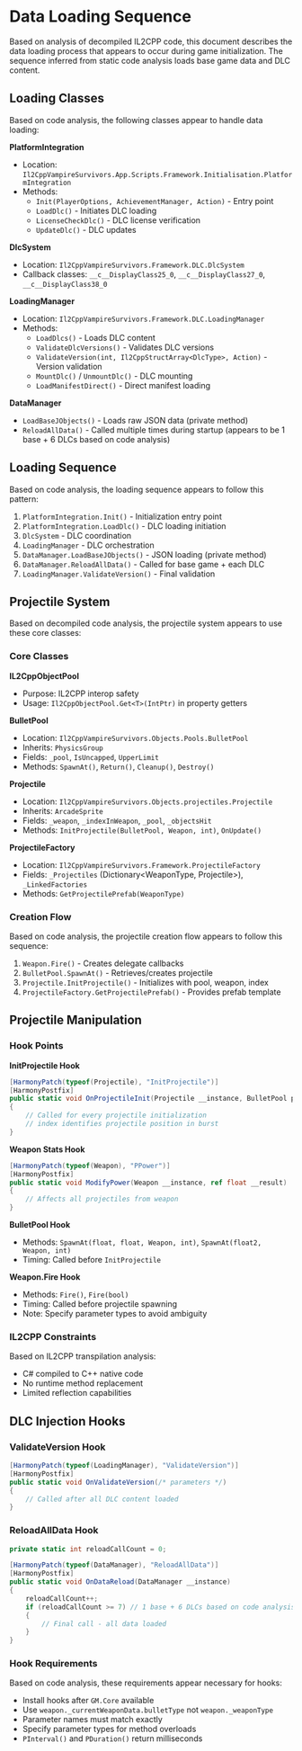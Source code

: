 # Data Loading Sequence

Based on analysis of decompiled IL2CPP code, this document describes the data loading process that appears to occur during game initialization. The sequence inferred from static code analysis loads base game data and DLC content.

## Loading Classes

Based on code analysis, the following classes appear to handle data loading:

**PlatformIntegration**
- Location: `Il2CppVampireSurvivors.App.Scripts.Framework.Initialisation.PlatformIntegration`
- Methods:
  - `Init(PlayerOptions, AchievementManager, Action)` - Entry point
  - `LoadDlc()` - Initiates DLC loading
  - `LicenseCheckDlc()` - DLC license verification
  - `UpdateDlc()` - DLC updates

**DlcSystem**
- Location: `Il2CppVampireSurvivors.Framework.DLC.DlcSystem`
- Callback classes: `__c__DisplayClass25_0`, `__c__DisplayClass27_0`, `__c__DisplayClass38_0`

**LoadingManager**
- Location: `Il2CppVampireSurvivors.Framework.DLC.LoadingManager`
- Methods:
  - `LoadDlcs()` - Loads DLC content
  - `ValidateDlcVersions()` - Validates DLC versions
  - `ValidateVersion(int, Il2CppStructArray<DlcType>, Action)` - Version validation
  - `MountDlc()` / `UnmountDlc()` - DLC mounting
  - `LoadManifestDirect()` - Direct manifest loading

**DataManager**
- `LoadBaseJObjects()` - Loads raw JSON data (private method)
- `ReloadAllData()` - Called multiple times during startup (appears to be 1 base + 6 DLCs based on code analysis)

## Loading Sequence

Based on code analysis, the loading sequence appears to follow this pattern:

1. `PlatformIntegration.Init()` - Initialization entry point
2. `PlatformIntegration.LoadDlc()` - DLC loading initiation
3. `DlcSystem` - DLC coordination
4. `LoadingManager` - DLC orchestration
5. `DataManager.LoadBaseJObjects()` - JSON loading (private method)
6. `DataManager.ReloadAllData()` - Called for base game + each DLC
7. `LoadingManager.ValidateVersion()` - Final validation

## Projectile System

Based on decompiled code analysis, the projectile system appears to use these core classes:

### Core Classes

**IL2CppObjectPool**
- Purpose: IL2CPP interop safety
- Usage: `Il2CppObjectPool.Get<T>(IntPtr)` in property getters

**BulletPool**
- Location: `Il2CppVampireSurvivors.Objects.Pools.BulletPool`
- Inherits: `PhysicsGroup`
- Fields: `_pool`, `IsUncapped`, `UpperLimit`
- Methods: `SpawnAt()`, `Return()`, `Cleanup()`, `Destroy()`

**Projectile**
- Location: `Il2CppVampireSurvivors.Objects.projectiles.Projectile`
- Inherits: `ArcadeSprite`
- Fields: `_weapon`, `_indexInWeapon`, `_pool`, `_objectsHit`
- Methods: `InitProjectile(BulletPool, Weapon, int)`, `OnUpdate()`

**ProjectileFactory**
- Location: `Il2CppVampireSurvivors.Framework.ProjectileFactory`
- Fields: `_Projectiles` (Dictionary<WeaponType, Projectile>), `_LinkedFactories`
- Methods: `GetProjectilePrefab(WeaponType)`

### Creation Flow

Based on code analysis, the projectile creation flow appears to follow this sequence:

1. `Weapon.Fire()` - Creates delegate callbacks
2. `BulletPool.SpawnAt()` - Retrieves/creates projectile
3. `Projectile.InitProjectile()` - Initializes with pool, weapon, index
4. `ProjectileFactory.GetProjectilePrefab()` - Provides prefab template

## Projectile Manipulation

### Hook Points

**InitProjectile Hook**
```csharp
[HarmonyPatch(typeof(Projectile), "InitProjectile")]
[HarmonyPostfix]
public static void OnProjectileInit(Projectile __instance, BulletPool pool, Weapon weapon, int index)
{
    // Called for every projectile initialization
    // index identifies projectile position in burst
}
```

**Weapon Stats Hook**
```csharp
[HarmonyPatch(typeof(Weapon), "PPower")]
[HarmonyPostfix]
public static void ModifyPower(Weapon __instance, ref float __result)
{
    // Affects all projectiles from weapon
}
```

**BulletPool Hook**
- Methods: `SpawnAt(float, float, Weapon, int)`, `SpawnAt(float2, Weapon, int)`
- Timing: Called before `InitProjectile`

**Weapon.Fire Hook**
- Methods: `Fire()`, `Fire(bool)`
- Timing: Called before projectile spawning
- Note: Specify parameter types to avoid ambiguity

### IL2CPP Constraints

Based on IL2CPP transpilation analysis:

- C# compiled to C++ native code
- No runtime method replacement
- Limited reflection capabilities

## DLC Injection Hooks

### ValidateVersion Hook
```csharp
[HarmonyPatch(typeof(LoadingManager), "ValidateVersion")]
[HarmonyPostfix]
public static void OnValidateVersion(/* parameters */)
{
    // Called after all DLC content loaded
}
```

### ReloadAllData Hook
```csharp
private static int reloadCallCount = 0;

[HarmonyPatch(typeof(DataManager), "ReloadAllData")]
[HarmonyPostfix]
public static void OnDataReload(DataManager __instance)
{
    reloadCallCount++;
    if (reloadCallCount >= 7) // 1 base + 6 DLCs based on code analysis
    {
        // Final call - all data loaded
    }
}
```

### Hook Requirements

Based on code analysis, these requirements appear necessary for hooks:

- Install hooks after `GM.Core` available
- Use `weapon._currentWeaponData.bulletType` not `weapon._weaponType`
- Parameter names must match exactly
- Specify parameter types for method overloads
- `PInterval()` and `PDuration()` return milliseconds